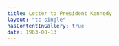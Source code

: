 ```yaml
---
title: Letter to President Kennedy
layout: "tc-single"
hasContentInGallery: true
date: 1963-08-13
---
```

